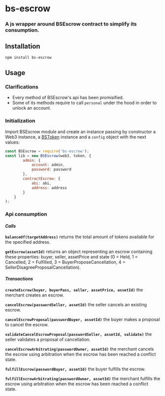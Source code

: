 # bs-escrow

### A js wrapper around BSEscrow contract to simplify its consumption.

## Installation
```bash
npm install bs-escrow
```

## Usage

### Clarifications
* Every method of BSEscrow's api has been promisified.
* Some of its methods require to call `personal` under the hood in order to unlock an account.

### Initialization
Import BSEscrow module and create an instance passing by constructor a Web3 instance, a [BSToken](https://github.com/BancoSabadell/bs-token) instance and a `config` object with the next values:

```javascript
const BSEscrow = require('bs-escrow');
const lib = new BSEscrow(web3, token, {
	    admin: {
	        account: admin,
	        password: password
	    },
	    contractEscrow: {
	        abi: abi,
	        address: address
	    }
	}
);
```

### Api consumption

#### *Calls*

**`balanceOf(targetAddress)`** returns the total amount of tokens available for the specified address.

**`getEscrow(assetId)`** returns an object representing an escrow containing these properties: buyer, seller, assetPrice and state (0 = Held, 1 = Cancelled, 2 = Fulfilled, 3 = BuyerProposeCancellation, 4 = SellerDisagreeProposalCancellation).

#### *Transactions*

**`createEscrow(buyer, buyerPass, seller, assetPrice, assetId)`** the merchant creates an escrow.

**`cancelEscrow(passwordSeller, assetId)`** the seller cancels an existing escrow.

**`cancelEscrowProposal(passwordBuyer, assetId)`** the buyer makes a proposal to cancel the escrow.

**`validateCancelEscrowProposal(passwordSeller, assetId, validate)`** the seller validates a proposal of cancellation.

**`cancelEscrowArbitrating(passwordOwner, assetId)`** the merchant cancels the escrow using arbitration when the escrow has been reached a conflict state.

**`fulfillEscrow(passwordBuyer, assetId)`** the buyer fulfills the escrow.

**`fulfillEscrowArbitrating(passwordOwner, assetId)`** the merchant fulfills the escrow using arbitration when the escrow has been reached a conflict state.
